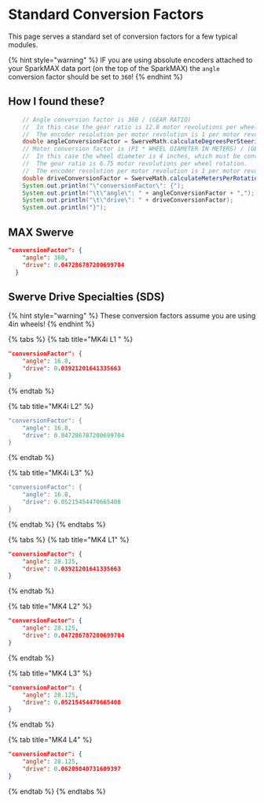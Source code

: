 # Standard Conversion Factors

This page serves a standard set of conversion factors for a few typical modules.

{% hint style="warning" %}
IF you are using absolute encoders attached to your SparkMAX data port (on the top of the SparkMAX) the `angle` conversion factor should be set to `360`!
{% endhint %}

## How I found these?

```java
    // Angle conversion factor is 360 / (GEAR RATIO)
    //  In this case the gear ratio is 12.8 motor revolutions per wheel rotation.
    //  The encoder resolution per motor revolution is 1 per motor revolution.
    double angleConversionFactor = SwerveMath.calculateDegreesPerSteeringRotation(12.8);
    // Motor conversion factor is (PI * WHEEL DIAMETER IN METERS) / (GEAR RATIO).
    //  In this case the wheel diameter is 4 inches, which must be converted to meters to get meters/second.
    //  The gear ratio is 6.75 motor revolutions per wheel rotation.
    //  The encoder resolution per motor revolution is 1 per motor revolution.
    double driveConversionFactor = SwerveMath.calculateMetersPerRotation(Units.inchesToMeters(4), 6.75);
    System.out.println("\"conversionFactor\": {");
    System.out.println("\t\"angle\": " + angleConversionFactor + ",");
    System.out.println("\t\"drive\": " + driveConversionFactor);
    System.out.println("}");
```

## MAX Swerve

```json
"conversionFactor": {
    "angle": 360,
    "drive": 0.047286787200699704
  }
```

## Swerve Drive Specialties (SDS)

{% hint style="warning" %}
These conversion factors assume you are using 4in wheels!&#x20;
{% endhint %}

{% tabs %}
{% tab title="MK4i L1 " %}
```json
"conversionFactor": {
	"angle": 16.8,
	"drive": 0.03921201641335663
}
```
{% endtab %}

{% tab title="MK4i L2" %}
```java
"conversionFactor": {
	"angle": 16.8,
	"drive": 0.047286787200699704
}
```
{% endtab %}

{% tab title="MK4i L3" %}
```java
"conversionFactor": {
	"angle": 16.8,
	"drive": 0.05215454470665408
}
```
{% endtab %}
{% endtabs %}

{% tabs %}
{% tab title="MK4 L1" %}
```json
"conversionFactor": {
	"angle": 28.125,
	"drive": 0.03921201641335663
}
```
{% endtab %}

{% tab title="MK4 L2" %}
```json
"conversionFactor": {
	"angle": 28.125,
	"drive": 0.047286787200699704
}
```
{% endtab %}

{% tab title="MK4 L3" %}
```json
"conversionFactor": {
	"angle": 28.125,
	"drive": 0.05215454470665408
}
```
{% endtab %}

{% tab title="MK4 L4" %}
```json
"conversionFactor": {
	"angle": 28.125,
	"drive": 0.06209840731609397
}
```
{% endtab %}
{% endtabs %}
